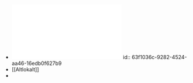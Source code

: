 - ![iconaltlokal-feedback1.pdf](../assets/iconaltlokal-feedback1_1676739489252_0.pdf)
  id:: 63f1036c-9282-4524-aa46-16edb0f627b9
- [[Altlokalt]]
-
